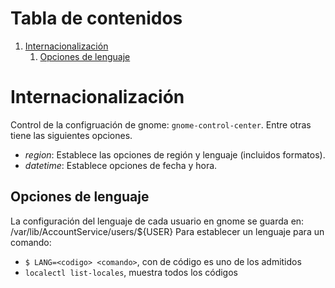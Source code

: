 # Tabla de contenidos

1. [Internacionalización](#intennacionalizacion)
   1. [Opciones de lenguaje](#language)

# Internacionalización <a name="internacionalizacion"></a>

Control de la configruación de gnome: `gnome-control-center`. Entre otras tiene las siguientes opciones.
* _region_: Establece las opciones de región y lenguaje (incluidos formatos).
* _datetime_: Establece opciones de fecha y hora.

## Opciones de lenguaje <a name="language"></a>

La configuración del lenguaje de cada usuario en gnome se guarda en: /var/lib/AccountService/users/${USER}
Para establecer un lenguaje para un comando:
* `$ LANG=<codigo> <comando>`, con de código es uno de los admitidos 
* `localectl list-locales`, muestra todos los códigos